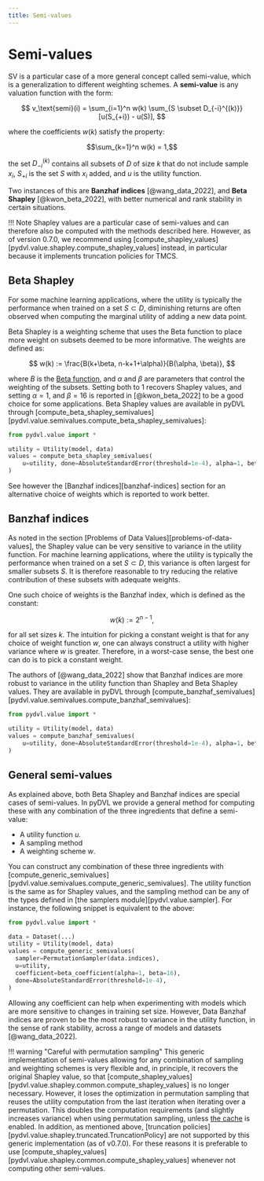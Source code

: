 ```yaml
---
title: Semi-values
---
```


# Semi-values

SV is a particular case of a more general concept called semi-value, which is a
generalization to different weighting schemes. A **semi-value** is any valuation
function with the form:

$$
v_\text{semi}(i) = \sum_{i=1}^n w(k)
\sum_{S \subset D_{-i}^{(k)}} [u(S_{+i}) - u(S)],
$$

where the coefficients $w(k)$ satisfy the property:

$$\sum_{k=1}^n w(k) = 1,$$

the set $D_{-i}^{(k)}$ contains all subsets of $D$ of size $k$ that do not
include sample $x_i$, $S_{+i}$ is the set $S$ with $x_i$ added, and $u$ is the
utility function.

Two instances of this are **Banzhaf indices** [@wang_data_2022],
and **Beta Shapley** [@kwon_beta_2022], with better numerical and
rank stability in certain situations.

!!! Note
    Shapley values are a particular case of semi-values and can therefore also
    be computed with the methods described here. However, as of version 0.7.0,
    we recommend using
    [compute_shapley_values][pydvl.value.shapley.compute_shapley_values]
    instead, in particular because it implements truncation policies for TMCS.


## Beta Shapley

For some machine learning applications, where the utility is typically the
performance when trained on a set $S \subset D$, diminishing returns are often
observed when computing the marginal utility of adding a new data point.

Beta Shapley is a weighting scheme that uses the Beta function to place more
weight on subsets deemed to be more informative. The weights are defined as:

$$
w(k) := \frac{B(k+\beta, n-k+1+\alpha)}{B(\alpha, \beta)},
$$

where $B$ is the [Beta function](https://en.wikipedia.org/wiki/Beta_function),
and $\alpha$ and $\beta$ are parameters that control the weighting of the
subsets. Setting both to 1 recovers Shapley values, and setting $\alpha = 1$,
and $\beta = 16$ is reported in [@kwon_beta_2022] to be a good choice for some
applications. Beta Shapley values are available in pyDVL through
[compute_beta_shapley_semivalues][pydvl.value.semivalues.compute_beta_shapley_semivalues]:

```python
from pydvl.value import *

utility = Utility(model, data)
values = compute_beta_shapley_semivalues(
    u=utility, done=AbsoluteStandardError(threshold=1e-4), alpha=1, beta=16
)
```

See however the [Banzhaf indices][banzhaf-indices] section 
for an alternative choice of weights which is reported to work better.

## Banzhaf indices

As noted in the section [Problems of Data Values][problems-of-data-values], the
Shapley value can be very sensitive to variance in the utility function. For
machine learning applications, where the utility is typically the performance
when trained on a set $S \subset D$, this variance is often largest for smaller
subsets $S$. It is therefore reasonable to try reducing the relative
contribution of these subsets with adequate weights.

One such choice of weights is the Banzhaf index, which is defined as the
constant:

$$w(k) := 2^{n-1},$$

for all set sizes $k$. The intuition for picking a constant weight is that for
any choice of weight function $w$, one can always construct a utility with
higher variance where $w$ is greater. Therefore, in a worst-case sense, the best
one can do is to pick a constant weight.

The authors of [@wang_data_2022] show that Banzhaf indices are more robust to
variance in the utility function than Shapley and Beta Shapley values. They are
available in pyDVL through
[compute_banzhaf_semivalues][pydvl.value.semivalues.compute_banzhaf_semivalues]:

```python
from pydvl.value import *

utility = Utility(model, data)
values = compute_banzhaf_semivalues(
    u=utility, done=AbsoluteStandardError(threshold=1e-4), alpha=1, beta=16
)
```

## General semi-values

As explained above, both Beta Shapley and Banzhaf indices are special cases of
semi-values. In pyDVL we provide a general method for computing these with any
combination of the three ingredients that define a semi-value:

- A utility function $u$.
- A sampling method
- A weighting scheme $w$.

You can construct any combination of these three ingredients with
[compute_generic_semivalues][pydvl.value.semivalues.compute_generic_semivalues].
The utility function is the same as for Shapley values, and the sampling method
can be any of the types defined in [the samplers module][pydvl.value.sampler].
For instance, the following snippet is equivalent to the above:

```python
from pydvl.value import *

data = Dataset(...)
utility = Utility(model, data)
values = compute_generic_semivalues(
  sampler=PermutationSampler(data.indices),
  u=utility,
  coefficient=beta_coefficient(alpha=1, beta=16),
  done=AbsoluteStandardError(threshold=1e-4),
)
```

Allowing any coefficient can help when experimenting with models which are more
sensitive to changes in training set size. However, Data Banzhaf indices are
proven to be the most robust to variance in the utility function, in the sense
of rank stability, across a range of models and datasets [@wang_data_2022]. 

!!! warning "Careful with permutation sampling"
    This generic implementation of semi-values allowing for any combination of
    sampling and weighting schemes is very flexible and, in principle, it
    recovers the original Shapley value, so that 
    [compute_shapley_values][pydvl.value.shapley.common.compute_shapley_values]
    is no longer necessary. However, it loses the optimization in permutation
    sampling that reuses the utility computation from the last iteration when
    iterating over a permutation. This doubles the computation requirements (and
    slightly increases variance) when using permutation sampling, unless [the
    cache](getting-started/installation.md#setting-up-the-cache) is enabled.
    In addition, as mentioned above,
    [truncation policies][pydvl.value.shapley.truncated.TruncationPolicy] are
    not supported by this generic implementation (as of v0.7.0). For these
    reasons it is preferable to use
    [compute_shapley_values][pydvl.value.shapley.common.compute_shapley_values]
    whenever not computing other semi-values.
